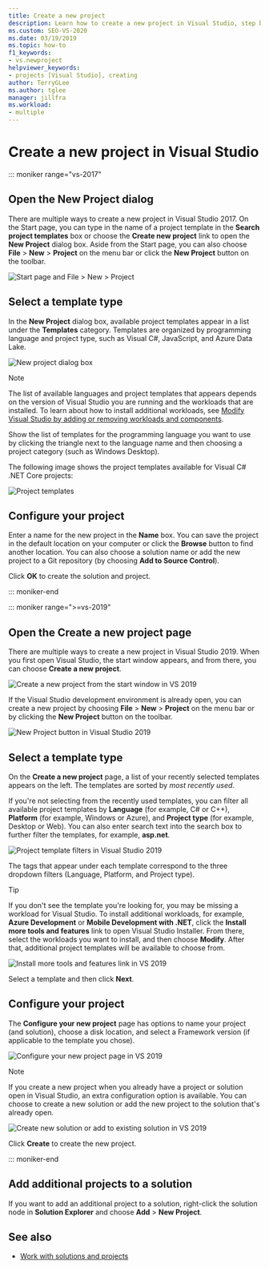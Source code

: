 ```yaml
---
title: Create a new project
description: Learn how to create a new project in Visual Studio, step by step.
ms.custom: SEO-VS-2020
ms.date: 03/19/2019
ms.topic: how-to
f1_keywords:
- vs.newproject
helpviewer_keywords:
- projects [Visual Studio], creating
author: TerryGLee
ms.author: tglee
manager: jillfra
ms.workload:
- multiple
---
```

# Create a new project in Visual Studio

::: moniker range="vs-2017"

## Open the New Project dialog

There are multiple ways to create a new project in Visual Studio 2017. On the Start page, you can type in the name of a project template in the **Search project templates** box or choose the **Create new project** link to open the **New Project** dialog box. Aside from the Start page, you can also choose **File** > **New** > **Project** on the menu bar or click the **New Project** button on the toolbar.

![Start page and File > New > Project](./media/vside-newproject1.png)

## Select a template type

In the **New Project** dialog box, available project templates appear in a list under the **Templates** category. Templates are organized by programming language and project type, such as Visual C#, JavaScript, and Azure Data Lake.

![New project dialog box](./media/vside-newproject-templates-list.png)

> [!NOTE]
> The list of available languages and project templates that appears depends on the version of Visual Studio you are running and the workloads that are installed. To learn about how to install additional workloads, see [Modify Visual Studio by adding or removing workloads and components](../install/modify-visual-studio.md).

Show the list of templates for the programming language you want to use by clicking the triangle next to the language name and then choosing a project category (such as Windows Desktop).

The following image shows the project templates available for Visual C# .NET Core projects:

![Project templates](./media/new-project-dialog-net-core.png)

## Configure your project

Enter a name for the new project in the **Name** box. You can save the project in the default location on your computer or click the **Browse** button to find another location. You can also choose a solution name or add the new project to a Git repository (by choosing **Add to Source Control**).

Click **OK** to create the solution and project.

::: moniker-end

::: moniker range=">=vs-2019"

## Open the Create a new project page

There are multiple ways to create a new project in Visual Studio 2019. When you first open Visual Studio, the start window appears, and from there, you can choose **Create a new project**.

![Create a new project from the start window in VS 2019](media/vs-2019/start-window-create-new-project.png)

If the Visual Studio development environment is already open, you can create a new project by choosing **File** > **New** > **Project** on the menu bar or by clicking the **New Project** button on the toolbar.

![New Project button in Visual Studio 2019](media/vs-2019/new-project-button.png)

## Select a template type

On the **Create a new project** page, a list of your recently selected templates appears on the left. The templates are sorted by *most recently used*.

If you're not selecting from the recently used templates, you can filter all available project templates by **Language** (for example, C# or C++), **Platform** (for example, Windows or Azure), and **Project type** (for example, Desktop or Web). You can also enter search text into the search box to further filter the templates, for example, **asp.net**.

![Project template filters in Visual Studio 2019](media/vs-2019/create-new-project-filters.png)

The tags that appear under each template correspond to the three dropdown filters (Language, Platform, and Project type).

> [!TIP]
> If you don't see the template you're looking for, you may be missing a workload for Visual Studio. To install additional workloads, for example, **Azure Development** or **Mobile Development with .NET**, click the **Install more tools and features** link to open Visual Studio Installer. From there, select the workloads you want to install, and then choose **Modify**. After that, additional project templates will be available to choose from.
>
> ![Install more tools and features link in VS 2019](media/vs-2019/install-more-tools-features.png)

Select a template and then click **Next**.

## Configure your project

The **Configure your new project** page has options to name your project (and solution), choose a disk location, and select a Framework version (if applicable to the template you chose).

![Configure your new project page in VS 2019](media/vs-2019/configure-new-project.png)

> [!NOTE]
> If you create a new project when you already have a project or solution open in Visual Studio, an extra configuration option is available. You can choose to create a new solution or add the new project to the solution that's already open.
>
> ![Create new solution or add to existing solution in VS 2019](media/vs-2019/configure-new-project-solution.png)

Click **Create** to create the new project.

::: moniker-end

## Add additional projects to a solution

If you want to add an additional project to a solution, right-click the solution node in **Solution Explorer** and choose **Add** > **New Project**.

## See also

- [Work with solutions and projects](creating-solutions-and-projects.md)
